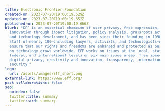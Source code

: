 ```yaml
---
title: Electronic Frontier Foundation
created-on: 2023-07-20T19:00:19.629Z
updated-on: 2023-07-20T19:00:19.652Z
published-on: 2023-07-20T19:00:19.666Z
blurb: "EFF is an essential champion of user privacy, free expression, and
  innovation through impact litigation, policy analysis, grassroots activism,
  and technology development, and has been since their founding in 1990. Their
  staff of nearly 100—including lawyers, activists, and technologists–works to
  ensure that our rights and freedoms are enhanced and protected as our reliance
  on technology grows worldwide. EFF works on issues at the local, state,
  federal, and international levels on six main issue areas: free speech,
  digital privacy, creativity and innovation, transparency, international, and
  security."
logo:
  url: /assets/images/eff_short.png
external-link: https://www.eff.org/
past-collaborations: false
seo:
  noindex: false
  twitter:title: summary
  twitter:card: summary
---
```

